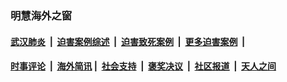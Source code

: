 
### 明慧海外之窗

####  [武汉肺炎](indexes/365.md?t=02151900) &nbsp;|&nbsp;  [迫害案例综述](indexes/328.md?t=02151900) &nbsp;|&nbsp; [迫害致死案例](indexes/277.md?t=02151900)  &nbsp;|&nbsp; [更多迫害案例](indexes/81.md?t=02151900)  &nbsp;|&nbsp; 
####  [时事评论](indexes/19.md?t=02151900) &nbsp;|&nbsp; [海外简讯](indexes/245.md?t=02151900)&nbsp;|&nbsp;  [社会支持](indexes/140.md?t=02151900) &nbsp;|&nbsp; [褒奖决议](indexes/282.md?t=02151900) &nbsp;|&nbsp; [社区报道](indexes/91.md?t=02151900)  &nbsp;|&nbsp; [天人之间](indexes/78.md?t=02151900) 

